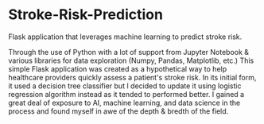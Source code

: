 # Stroke-Risk-Prediction
Flask application that leverages machine learning to predict stroke risk.

Through the use of Python with a lot of support from Jupyter Notebook & various libraries for data exploration (Numpy, Pandas, Matplotlib, etc.)
This simple Flask application was created as a hypothetical way to help healthcare providers quickly assess a patient's stroke risk. In its
initial form, it used a decision tree classifier but I decided to update it using logistic regression algorithm instead as it tended to performed better. 
I gained a great deal of exposure to AI, machine learning, and data science in the process and found myself in awe of the depth & bredth of the field.
